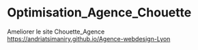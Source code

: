 # Optimisation_Agence_Chouette
Ameliorer le site Chouette_Agence
https://andriatsimaniry.github.io/Agence-webdesign-Lyon
